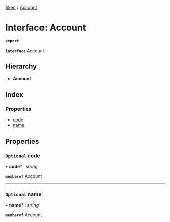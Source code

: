 [fiken](../README.md) › [Account](account.md)

# Interface: Account

**`export`** 

**`interface`** Account

## Hierarchy

* **Account**

## Index

### Properties

* [code](account.md#optional-code)
* [name](account.md#optional-name)

## Properties

### `Optional` code

• **code**? : *string*

**`memberof`** Account

___

### `Optional` name

• **name**? : *string*

**`memberof`** Account
